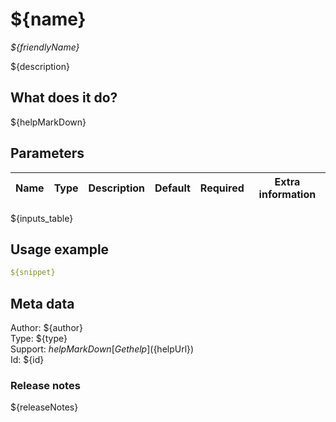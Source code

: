 # ${name}
*${friendlyName}*

${description}

## What does it do?

${helpMarkDown}


## Parameters


| Name | Type  | Description   | Default  | Required    | Extra information | 
|---|---|---|---|---|---|
${inputs_table}


## Usage example

```yaml
${snippet}
```

## Meta data

Author: ${author}  
Type: ${type}  
Support: ${helpMarkDown}[Get help](${helpUrl})  
Id: ${id}  

### Release notes

${releaseNotes}
